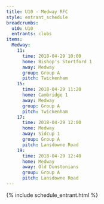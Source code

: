 ```yaml
---
title: U10 - Medway RFC
style: entrant_schedule
breadcrumbs:
  u10: U10
  entrants: clubs
items:
  Medway:
    11:
      time: 2018-04-29 10:00
      home: Bishop's Stortford 1
      away: Medway
      group: Group A
      pitch: Twickenham
    15:
      time: 2018-04-29 11:20
      home: Cambridge 1
      away: Medway
      group: Group A
      pitch: Twickenham
    17:
      time: 2018-04-29 12:00
      home: Medway
      away: Sidcup 1
      group: Group A
      pitch: Lansdowne Road
    19:
      time: 2018-04-29 12:40
      home: Medway
      away: Old Dunstonians
      group: Group A
      pitch: Lansdowne Road
---
```


{% include schedule_entrant.html %}
